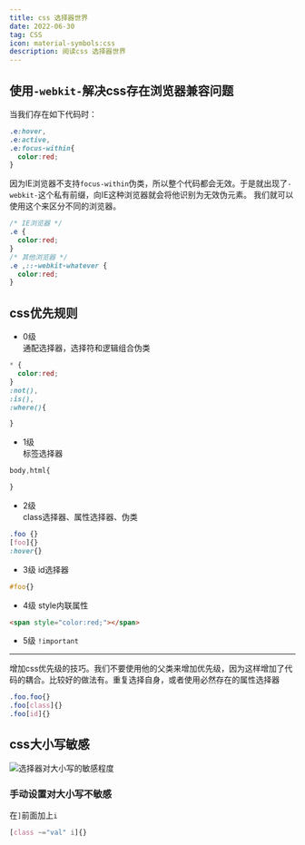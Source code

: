 ```yaml
---
title: css 选择器世界
date: 2022-06-30
tag: CSS
icon: material-symbols:css 
description: 阅读css 选择器世界
---
```



## 使用`-webkit-`解决css存在浏览器兼容问题
当我们存在如下代码时：  
```css
.e:hover,
.e:active,
.e:focus-within{
  color:red;
}
```
因为IE浏览器不支持`focus-within`伪类，所以整个代码都会无效。于是就出现了`-webkit-`这个私有前缀，向IE这种浏览器就会将他识别为无效伪元素。
我们就可以使用这个来区分不同的浏览器。
```css
/* IE浏览器 */
.e {
  color:red;
}
/* 其他浏览器 */
.e ,::-webkit-whatever {
  color:red;
}
```

## css优先规则
- 0级  
通配选择器，选择符和逻辑组合伪类
```css
* {
  color:red;
}
:not(),
:is(),
:where(){

}
```
- 1级  
标签选择器
```css
body,html{

}
```
- 2级  
class选择器、属性选择器、伪类  
```css
.foo {}
[foo]{}
:hover{}
```
- 3级
id选择器
```css
#foo{}
```
- 4级
style内联属性  
```html
<span style="color:red;"></span>
```
- 5级
`!important`

----
增加css优先级的技巧。我们不要使用他的父类来增加优先级，因为这样增加了代码的耦合。比较好的做法有。重复选择自身，或者使用必然存在的属性选择器
```css
.foo.foo{}
.foo[class]{}
.foo[id]{}
```

## css大小写敏感
![选择器对大小写的敏感程度](/img/css/1.png)
### 手动设置对大小写不敏感
在`]`前面加上`i`
```css
[class ~="val" i]{}
```
